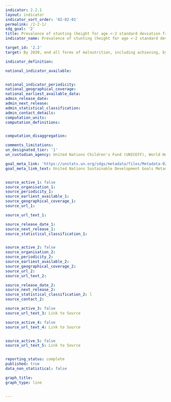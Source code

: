 ```yaml
---
indicator: 2.2.1
layout: indicator
indicator_sort_order: '02-02-01'
permalink: /2-2-1/
sdg_goal: '2'
title: Prevalence of stunting (height for age <-2 standard deviation from the median of the World Health Organization (WHO) Child Growth Standards) among children under 5 years of age
indicator_name: Prevalence of stunting (height for age <-2 standard deviation from the median of the World Health Organization (WHO) Child Growth Standards) among children under 5 years of age

target_id: '2.2'
target: By 2030, end all forms of malnutrition, including achieving, by 2025, the internationally agreed targets on stunting and wasting in children under 5 year of age, and address the nutritional needs of adolescent girls, pregnant and lactating women and older persons

indicator_definition:

national_indicator_available:


national_indicator_periodicity:
national_geographical_coverage:
national_earliest_available_data:
admin_release_date:
admin_next_release:
admin_statistical_classification:
admin_contact_details:
computation_units:
computation_definitions:


computation_disaggregation:

comments_limitations:
un_designated_tier: '1'
un_custodian_agency: United Nations Children's Fund (UNICEFF), World Health Organization (WHO)

goal_meta_link: 'https://unstats.un.org/sdgs/metadata/files/Metadata-02-02-01.pdf'
goal_meta_link_text: United Nations Sustainable Development Goals Metadata


source_active_1: false
source_organisation_1:
source_periodicity_1:
source_earliest_available_1:
source_geographical_coverage_1:
source_url_1:

source_url_text_1:

source_release_date_1:
source_next_release_1:
source_statistical_classification_1:


source_active_2: false
source_organisation_2:
source_periodicity_2:
source_earliest_available_2:
source_geographical_coverage_2:
source_url_2:
source_url_text_2:

source_release_date_2:
source_next_release_2:
source_statistical_classification_2: l
source_contact_2:

source_active_3: false
source_url_text_3: Link to Source

source_active_4: false
source_url_text_4: Link to Source


source_active_5: false
source_url_text_5: Link to Source


reporting_status: complete
published: true
data_non_statistical: false

graph_title:
graph_type: line


---
```

